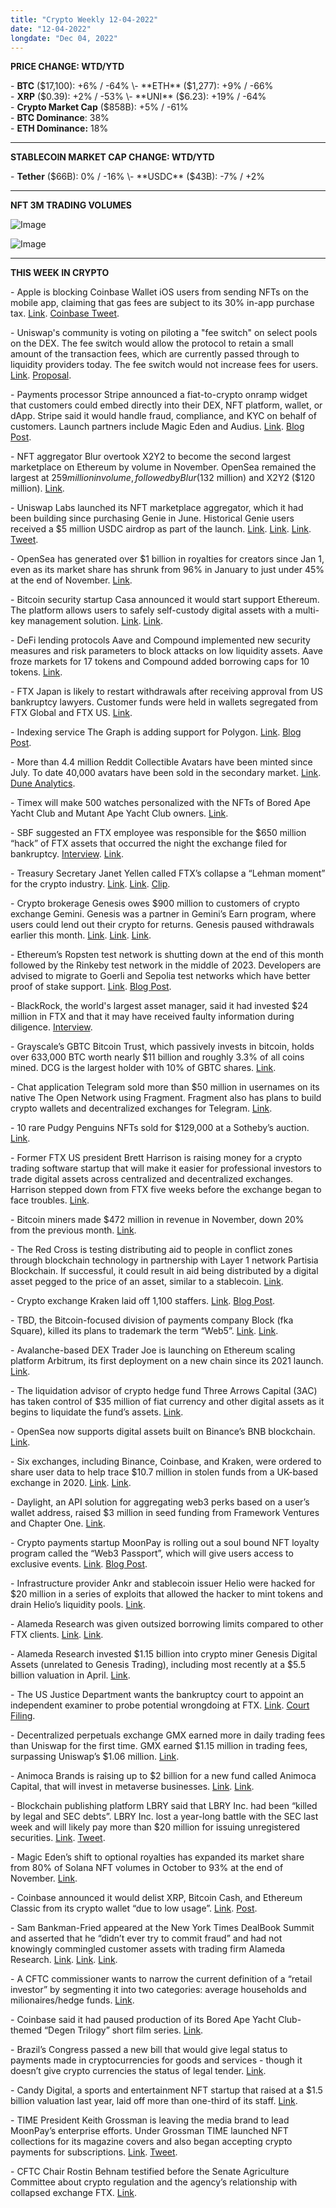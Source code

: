 ```yaml
---
title: "Crypto Weekly 12-04-2022"
date: "12-04-2022"
longdate: "Dec 04, 2022"
---
```


**PRICE CHANGE: WTD/YTD**

\- **BTC** ($17,100): +6% / -64%  
\- **ETH** ($1,277): +9% / -66%  
\- **XRP** ($0.39): +2% / -53%  
\- **UNI** ($6.23): +19% / -64%  
\- **Crypto Market Cap** ($858B): +5% / -61%  
\- **BTC Dominance**: 38%  
\- **ETH Dominance:** 18% 



---

**STABLECOIN MARKET CAP CHANGE: WTD/YTD**

\- **Tether** ($66B): 0% / -16%  
\- **USDC** ($43B): -7% / +2%



---

**NFT 3M TRADING VOLUMES**

![Image](/images/12-04-2022-1.png)

![Image](/images/12-04-2022-2.png)

---

**THIS WEEK IN CRYPTO**

\- Apple is blocking Coinbase Wallet iOS users from sending NFTs on the mobile app, claiming that gas fees are subject to its 30% in-app purchase tax. [Link](https://fortune.com/crypto/2022/12/01/coinbase-apple-30-percent-fee-digital-wallet/). [Coinbase Tweet](https://twitter.com/CoinbaseWallet/status/1598354820905197576).  
  
\- Uniswap's community is voting on piloting a "fee switch" on select pools on the DEX. The fee switch would allow the protocol to retain a small amount of the transaction fees, which are currently passed through to liquidity providers today. The fee switch would not increase fees for users. [Link](http:). [Proposal](https://gov.uniswap.org/t/fee-switch-pilot-update-vote/19514).    
  
\- Payments processor Stripe announced a fiat-to-crypto onramp widget that customers could embed directly into their DEX, NFT platform, wallet, or dApp. Stripe said it would handle fraud, compliance, and KYC on behalf of customers. Launch partners include Magic Eden and Audius. [Link](https://fortune.com/crypto/2022/12/01/stripe-web3-new-tool-cash-to-crypto-payments/). [Blog Post](https://stripe.com/blog/crypto-onramp).   
  
\- NFT aggregator Blur overtook X2Y2 to become the second largest marketplace on Ethereum by volume in November. OpenSea remained the largest at $259 million in volume, followed by Blur ($132 million) and X2Y2 ($120 million). [Link](https://www.theblock.co/post/191365/november-nft-data-wrap-has-removing-royalties-paid-off-for-magic-eden?).   
  
\- Uniswap Labs launched its NFT marketplace aggregator, which it had been building since purchasing Genie in June. Historical Genie users received a $5 million USDC airdrop as part of the launch. [Link](https://www.theblock.co/post/190930/uniswap-aims-to-break-down-barrier-between-nfts-and-tokens-with-new-marketplace). [Link](https://www.coindesk.com/web3/2022/11/30/nft-trading-goes-live-on-uniswap-with-5m-airdrop/). [Link](https://decrypt.co/115999/uniswap-nft-marketplace-aggregator-google-search). [Tweet](https://twitter.com/Uniswap/status/1597953698449494022).   
  
\- OpenSea has generated over $1 billion in royalties for creators since Jan 1, even as its market share has shrunk from 96% in January to just under 45% at the end of November. [Link](https://www.theblock.co/post/190900/opensea-nft-creators-earned-1-billion-royalties).   
  
\- Bitcoin security startup Casa announced it would start support Ethereum. The platform allows users to safely self-custody digital assets with a multi-key management solution. [Link](https://fortune.com/crypto/2022/11/30/bitcoin-storage-company-casa-to-launch-ethereum-wallets-as-demand-rises-post-ftx-collapse/). [Link](https://www.theblock.co/post/190825/ethereum-storage-coming-to-custodian-casa-as-centralized-exchanges-lose-their-luster).   
  
\- DeFi lending protocols Aave and Compound implemented new security measures and risk parameters to block attacks on low liquidity assets. Aave froze markets for 17 tokens and Compound added borrowing caps for 10 tokens. [Link](https://decrypt.co/115983/defi-aave-compound-freeze-markets-cap-loans).   
  
\- FTX Japan is likely to restart withdrawals after receiving approval from US bankruptcy lawyers. Customer funds were held in wallets segregated from FTX Global and FTX US. [Link](https://www.coindesk.com/policy/2022/12/02/ftx-japan-plans-to-restart-local-customer-withdrawals/).   
  
\- Indexing service The Graph is adding support for Polygon. [Link](https://www.coindesk.com/tech/2022/12/01/polygon-apis-to-soon-deploy-on-web-3-indexing-service-the-graph/). [Blog Post](https://polygon.technology/blog/polygon-is-coming-to-the-graphs-decentralized-network).   
  
\- More than 4.4 million Reddit Collectible Avatars have been minted since July. To date 40,000 avatars have been sold in the secondary market. [Link](https://www.theblock.co/post/191984/reddit-digital-collectible-minting-hits-all-time-high). [Dune Analytics](https://dune.com/polygon_analytics/reddit-collectible-avatars).   
  
\- Timex will make 500 watches personalized with the NFTs of Bored Ape Yacht Club and Mutant Ape Yacht Club owners. [Link](https://www.theblock.co/post/191296/timex-to-create-limited-edition-bayc-watches-for-500-holders).   
  
\- SBF suggested an FTX employee was responsible for the $650 million “hack” of FTX assets that occurred the night the exchange filed for bankruptcy. [Interview](https://youtu.be/6DezodR9hNI?t=862). [Link](https://decrypt.co/115963/sam-bankman-fried-ftx-hacker-former-employee).   
  
\- Treasury Secretary Janet Yellen called FTX’s collapse a “Lehman moment” for the crypto industry. [Link](https://www.reuters.com/technology/us-treasurys-yellen-says-cryptocurrencies-need-regulation-2022-11-30/). [Link](https://www.businessinsider.com/janet-yellen-ftx-crash-lehman-brothers-sbf-crypto-treasury-secretary-2022-12). [Clip](https://twitter.com/SquawkCNBC/status/1598305563804422144).   
  
\- Crypto brokerage Genesis owes $900 million to customers of crypto exchange Gemini. Genesis was a partner in Gemini’s Earn program, where users could lend out their crypto for returns. Genesis paused withdrawals earlier this month. [Link](https://www.theblock.co/post/191928/genesis-owes-900-million-to-gemini-customers-financial-times). [Link](https://www.ft.com/content/32977a99-c1c3-4f34-9ecc-4057217bf974). [Link](https://decrypt.co/116387/genesis-gemini-earn-900-million-owed-users-ftx).   
  
\- Ethereum’s Ropsten test network is shutting down at the end of this month followed by the Rinkeby test network in the middle of 2023. Developers are advised to migrate to Goerli and Sepolia test networks which have better proof of stake support. [Link](https://www.theblock.co/post/191292/ethereums-ropsten-testnet-to-fully-shut-down-this-month). [Blog Post](https://blog.ethereum.org/2022/11/30/ropsten-shutdown-announcement).  
  
\- BlackRock, the world's largest asset manager, said it had invested $24 million in FTX and that it may have received faulty information during diligence. [Interview](https://www.nytimes.com/video/business/100000008663944/larry-fink-black-rock-ftx.html).   
  
\- Grayscale’s GBTC Bitcoin Trust, which passively invests in bitcoin, holds over 633,000 BTC worth nearly $11 billion and roughly 3.3% of all coins mined. DCG is the largest holder with 10% of GBTC shares. [Link](https://www.theblock.co/post/191776/gbtcs-near-11-billion-assets-under-management-pose-a-risk-in-the-bear-market-ubs).   
  
\- Chat application Telegram sold more than $50 million in usernames on its native The Open Network using Fragment. Fragment also has plans to build crypto wallets and decentralized exchanges for Telegram. [Link](https://www.theblock.co/post/191054/telegram-sells-usernames-worth-50-million-on-the-open-network-blockchain).   
  
\- 10 rare Pudgy Penguins NFTs sold for $129,000 at a Sotheby’s auction. [Link](https://www.theblock.co/post/191261/pudgy-penguins-snowed-in-collection-sells-out-at-sothebys).   
  
\- Former FTX US president Brett Harrison is raising money for a crypto trading software startup that will make it easier for professional investors to trade digital assets across centralized and decentralized exchanges. Harrison stepped down from FTX five weeks before the exchange began to face troubles. [Link](https://www.theinformation.com/articles/former-ftx-executive-brett-harrison-in-talks-with-investors-for-new-crypto-startup).  
  
\- Bitcoin miners made $472 million in revenue in November, down 20% from the previous month. [Link](https://www.theblock.co/post/191343/bitcoin-mining-revenues-fell-20-in-november).    
  
\- The Red Cross is testing distributing aid to people in conflict zones through blockchain technology in partnership with Layer 1 network Partisia Blockchain. If successful, it could result in aid being distributed by a digital asset pegged to the price of an asset, similar to a stablecoin. [Link](https://www.theblock.co/post/191686/red-cross-unveils-prototype-for-blockchain-aid-distribution-project).   
  
\- Crypto exchange Kraken laid off 1,100 staffers. [Link](https://techcrunch.com/2022/11/30/crypto-exchange-kraken-cuts-1100-jobs/). [Blog Post](https://blog.kraken.com/post/16442/business-update/).  
  
\- TBD, the Bitcoin-focused division of payments company Block (fka Square), killed its plans to trademark the term “Web5”. [Link](https://techcrunch.com/2022/11/30/jack-dorseys-bitcoin-project-tbd-kills-its-plan-to-trademark-web5/). [Link](https://decrypt.co/116018/hours-after-trademarking-web5-jack-dorseys-bitcoin-project-tbd-reverts).   
  
\- Avalanche-based DEX Trader Joe is launching on Ethereum scaling platform Arbitrum, its first deployment on a new chain since its 2021 launch. [Link](https://www.theblock.co/post/191582/avalanche-dex-trader-joe-is-deploying-on-arbitrum).  
  
\- The liquidation advisor of crypto hedge fund Three Arrows Capital (3AC) has taken control of $35 million of fiat currency and other digital assets as it begins to liquidate the fund’s assets. [Link](https://www.theblock.co/post/191790/three-arrows-capital-liquidators-begin-taking-control-of-failed-hedge-funds-assets).   
  
\- OpenSea now supports digital assets built on Binance’s BNB blockchain. [Link](https://www.theblock.co/post/190675/opensea-announces-support-of-nft-collections-built-on-bnb-chain).   
  
\- Six exchanges, including Binance, Coinbase, and Kraken, were ordered to share user data to help trace $10.7 million in stolen funds from a UK-based exchange in 2020. [Link](https://www.ft.com/content/949fb302-fcb5-455e-8ba3-7e83e6337c86). [Link](https://www.theblock.co/post/190967/binance-coinbase-kraken-ordered-to-disclose-user-data-in-hack-probe-ft).   
  
\- Daylight, an API solution for aggregating web3 perks based on a user’s wallet address, raised $3 million in seed funding from Framework Ventures and Chapter One. [Link](https://www.theblock.co/post/189974/framework-ventures-and-chapter-one-back-web3-software-solution-daylight-exclusive).   
  
\- Crypto payments startup MoonPay is rolling out a soul bound NFT loyalty program called the “Web3 Passport”, which will give users access to exclusive events. [Link](https://www.theblock.co/post/191213/moonpay-to-roll-out-soulbound-nft-loyalty-program). [Blog Post](https://www.moonpay.com/blog/your-passport-to-the-web3-economy).  
  
\- Infrastructure provider Ankr and stablecoin issuer Helio were hacked for $20 million in a series of exploits that allowed the hacker to mint tokens and drain Helio’s liquidity pools. [Link](https://www.theblock.co/post/191668/attacker-pockets-20-million-in-exploits-on-ankr-and-helio).   
  
\- Alameda Research was given outsized borrowing limits compared to other FTX clients. [Link](https://www.ft.com/content/1e435a4e-e8f9-4330-be84-99c516630d4a). [Link](https://www.theblock.co/post/191933/bankman-fried-says-alameda-was-given-special-treatment-on-ftx-financial-times).  
  
\- Alameda Research invested $1.15 billion into crypto miner Genesis Digital Assets (unrelated to Genesis Trading), including most recently at a $5.5 billion valuation in April. [Link](https://www.bloomberg.com/news/articles/2022-12-02/alameda-bet-big-on-crypto-miner-genesis-digital-before-sector-implosion).  
  
\- The US Justice Department wants the bankruptcy court to appoint an independent examiner to probe potential wrongdoing at FTX. [Link](https://www.coindesk.com/policy/2022/12/02/us-justice-department-wants-ftx-fraud-allegations-to-be-investigated/). [Court Filing](https://restructuring.ra.kroll.com/FTX/).   
  
\- Decentralized perpetuals exchange GMX earned more in daily trading fees than Uniswap for the first time. GMX earned $1.15 million in trading fees, surpassing Uniswap’s $1.06 million. [Link](https://www.coindesk.com/markets/2022/11/30/perpetual-focused-decentralized-exchange-gmx-surpasses-uniswap-in-daily-fees-earned/).   
  
\- Animoca Brands is raising up to $2 billion for a new fund called Animoca Capital, that will invest in metaverse businesses. [Link](https://www.coindesk.com/business/2022/11/30/nft-investor-animoca-brands-to-start-2b-metaverse-fund-report/). [Link](https://asia.nikkei.com/Editor-s-Picks/Interview/Blockchain-group-Animoca-to-form-metaverse-fund).   
  
\- Blockchain publishing platform LBRY said that LBRY Inc. had been “killed by legal and SEC debts”. LBRY Inc. lost a year-long battle with the SEC last week and will likely pay more than $20 million for issuing unregistered securities. [Link](https://decrypt.co/116081/lbry-killed-battle-with-sec). [Tweet](https://twitter.com/LBRYcom/status/1597723017626681344).   
  
\- Magic Eden’s shift to optional royalties has expanded its market share from 80% of Solana NFT volumes in October to 93% at the end of November. [Link](https://www.theblock.co/post/191365/november-nft-data-wrap-has-removing-royalties-paid-off-for-magic-eden).   
  
\- Coinbase announced it would delist XRP, Bitcoin Cash, and Ethereum Classic from its crypto wallet “due to low usage”. [Link](https://fortune.com/crypto/2022/11/30/coinbase-delisting-xrp-bitcoin-cash-ethereum-classic-low-usage-wallet-crypto-winter/). [Post](https://help.coinbase.com/en/wallet/getting-started/what-types-of-crypto-does-wallet-support).  
  
\- Sam Bankman-Fried appeared at the New York Times DealBook Summit and asserted that he “didn’t ever try to commit fraud” and had not knowingly commingled customer assets with trading firm Alameda Research. [Link](https://www.nytimes.com/2022/11/30/business/sam-bankman-fried-ftx-collapse.html). [Link](https://techcrunch.com/2022/12/01/was-sam-bankman-frieds-appearance-a-performance/). [Link](https://www.bloomberg.com/news/articles/2022-11-30/key-takeaways-from-bankman-fried-s-dealbook-summit-q-a-toplive).   
  
\- A CFTC commissioner wants to narrow the current definition of a “retail investor” by segmenting it into two categories: average households and milionaires/hedge funds. [Link](https://decrypt.co/116141/cftc-commissioner-wants-two-tier-crypto-rules-retail-investors-millionaires).   
  
\- Coinbase said it had paused production of its Bored Ape Yacht Club-themed “Degen Trilogy” short film series. [Link](https://decrypt.co/116346/coinbase-pauses-bored-ape-yacht-club-nft-film).   
  
\- Brazil’s Congress passed a new bill that would give legal status to payments made in cryptocurrencies for goods and services - though it doesn’t give crypto currencies the status of legal tender. [Link](https://decrypt.co/116011/brazil-crypto-payments).   
  
\- Candy Digital, a sports and entertainment NFT startup that raised at a $1.5 billion valuation last year, laid off more than one-third of its staff. [Link](https://decrypt.co/115811/gary-vee-sports-nft-candy-digital-mass-layoffs).   
  
\- TIME President Keith Grossman is leaving the media brand to lead MoonPay’s enterprise efforts. Under Grossman TIME launched NFT collections for its magazine covers and also began accepting crypto payments for subscriptions. [Link](https://decrypt.co/115775/executive-who-brought-time-magazine-into-web3-is-leaving-for-moonpay). [Tweet](https://twitter.com/KeithGrossman/status/1597199228891455491).   
  
\- CFTC Chair Rostin Behnam testified before the Senate Agriculture Committee about crypto regulation and the agency’s relationship with collapsed exchange FTX. [Link](https://fortune.com/crypto/2022/12/01/senate-agriculture-committee-cftc-ftx-collapse/).